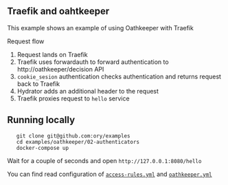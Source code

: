 ## Traefik and oahtkeeper

This example shows an example of using Oathkeeper with Traefik

Request flow

1. Request lands on Traefik
1. Traefik uses forwardauth to forward authentication to http://oathkeeper/decision API
1. `cookie_sesion` authentication checks authentication and returns request back to Traefik
1. Hydrator adds an additional header to the request
1. Traefik proxies request to `hello` service

## Running locally


```
   git clone git@github.com:ory/examples
   cd examples/oathkeeper/02-authenticators
   docker-compose up
```

Wait for a couple of seconds and open `http://127.0.0.1:8080/hello`

You can find read configuration of [`access-rules.yml`](./oathkeeper/access-rules.yml) and [`oathkeeper.yml`](./oathkeeper/oathkeeper.yml)

